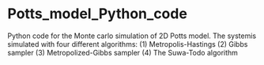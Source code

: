 # Potts_model_Python_code
Python code for the Monte carlo simulation of 2D Potts model.
The systemis simulated with four different algorithms: 
(1) Metropolis-Hastings
(2) Gibbs sampler
(3) Metropolized-Gibbs sampler
(4) The Suwa-Todo algorithm

